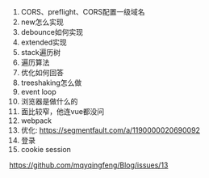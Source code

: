 <!--
 * @description: 
 * @author: xiangrong.liu
 * @Date: 2020-06-17 14:44:42
 * @LastEditors: xiangrong.liu
 * @LastEditTime: 2020-08-17 18:03:48
--> 
1. CORS、preflight、CORS配置一级域名
2. new怎么实现
3. debounce如何实现
4. extended实现
5. stack遍历树
6. 遍历算法
7. 优化如何回答
8. treeshaking怎么做
9. event loop
10. 浏览器是做什么的
11. 面比较窄，他连vue都没问
12. webpack
13. 优化: https://segmentfault.com/a/1190000020690092
14. 登录
15. cookie session

https://github.com/mqyqingfeng/Blog/issues/13